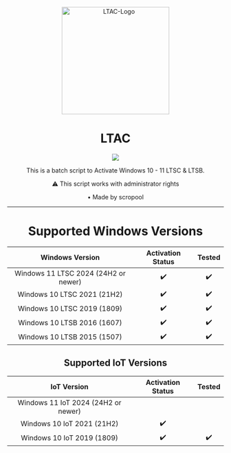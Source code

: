 <p align="center">
  <img src="https://github.com/user-attachments/assets/da70c518-e108-4060-a1d0-dc771591e6ad" alt="LTAC-Logo" width="250">
</p>

<h1 align="center">LTAC</h1>

<p align="center">
  <a href="https://github.com/scropool/LTAC">
    <img src="https://badgen.net/badge/icon/windows?icon=windows&label">
  </a>
</p>

<p align="center">This is a batch script to Activate Windows 10 - 11 LTSC & LTSB.</p>
<p align="center">⚠️ This script works with administrator rights</p>
<p align="center">• Made by scropool</p>
<hr>

<h1 align="center">Supported Windows Versions</h1>

  |                   Windows Version                    | Activation Status | Tested  |
  |:-----------------------------------------------------:|:-----------------:|:-------:|
  |      Windows 11 LTSC 2024 (24H2 or newer)            |         ✔️         |   ✔️    |
  |      Windows 10 LTSC 2021 (21H2)                     |         ✔️         |   ✔️    |
  |      Windows 10 LTSC 2019 (1809)                     |         ✔️         |   ✔️    |
  |              Windows 10 LTSB 2016 (1607)             |         ✔️         |   ✔️    |
  |              Windows 10 LTSB 2015 (1507)             |         ✔️         |   ✔️    |

<h2 align="center">Supported IoT Versions</h2>

  |                  IoT Version                          | Activation Status | Tested  |
  |:-----------------------------------------------------:|:-----------------:|:-------:|
  |      Windows 11 IoT 2024 (24H2 or newer)             |                  |       |
  |      Windows 10 IoT 2021 (21H2)                      |         ✔️         |       |
  |      Windows 10 IoT 2019 (1809)                      |         ✔️         |  ✔️   |
